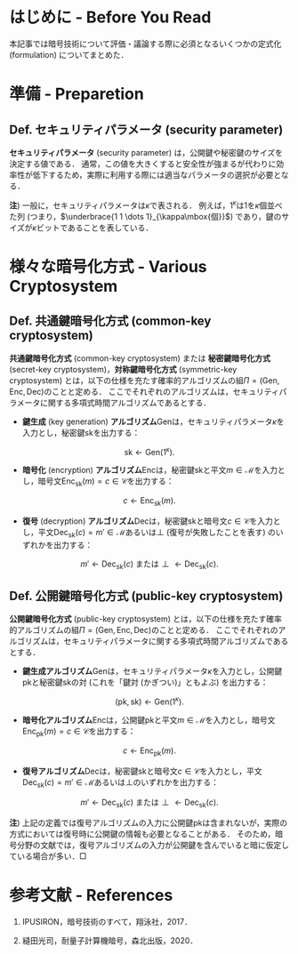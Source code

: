 <!-- 
目的: 暗号技術の定式化について理解する
キーワード: 暗号化方式の定式化，セキュリティパラメータ
-->

# はじめに - Before You Read

本記事では暗号技術について評価・議論する際に必須となるいくつかの定式化 (formulation) についてまとめた．

# 準備 - Preparetion

## Def. セキュリティパラメータ (security parameter)

**セキュリティパラメータ** (security parameter) は，公開鍵や秘密鍵のサイズを決定する値である．
通常，この値を大きくすると安全性が強まるが代わりに効率性が低下するため，実際に利用する際には適当なパラメータの選択が必要となる．

**注**)
一般に，セキュリティパラメータは$\kappa$で表される．
例えば，$1^{\kappa}$は1を$\kappa$個並べた列 (つまり，$\underbrace{1 1 \dots 1}_{\kappa\mbox{個}}$) であり，鍵のサイズが$\kappa$ビットであることを表している．

# 様々な暗号化方式 - Various Cryptosystem

## Def. 共通鍵暗号化方式 (common-key cryptosystem)

**共通鍵暗号化方式** (common-key cryptosystem) または **秘密鍵暗号化方式** (secret-key cryptosystem)，**対称鍵暗号化方式** (symmetric-key cryptosystem) とは，以下の仕様を充たす確率的アルゴリズムの組$\Pi = (\mathrm{Gen}, \mathrm{Enc}, \mathrm{Dec})$のことと定める．
ここでそれぞれのアルゴリズムは，セキュリティパラメータに関する多項式時間アルゴリズムであるとする．

- **鍵生成** (key generation) **アルゴリズム**$\mathrm{Gen}$は，セキュリティパラメータ$\kappa$を入力とし，秘密鍵$\mathrm{sk}$を出力する：

$$\mathrm{sk} \leftarrow \mathrm{Gen}(1^{\kappa}).$$

- **暗号化** (encryption) **アルゴリズム**$\mathrm{Enc}$は，秘密鍵$\mathrm{sk}$と平文$m\in\mathcal{M}$を入力とし，暗号文$\mathrm{Enc}_{\mathrm{sk}}(m) = c\in\mathcal{C}$を出力する：

$$c \leftarrow \mathrm{Enc}_{\mathrm{sk}}(m).$$

- **復号** (decryption) **アルゴリズム**$\mathrm{Dec}$は，秘密鍵$\mathrm{sk}$と暗号文$c\in\mathcal{C}$を入力とし，平文$\mathrm{Dec}_{\mathrm{sk}}(c) = m'\in\mathcal{M}$あるいは$\perp$ (復号が失敗したことを表す) のいずれかを出力する：

$$m' \leftarrow \mathrm{Dec}_{\mathrm{sk}}(c)\ \mbox{または} \perp \leftarrow \mathrm{Dec}_{\mathrm{sk}}(c).$$

## Def. 公開鍵暗号化方式 (public-key cryptosystem)

**公開鍵暗号化方式** (public-key cryptosystem) とは，以下の仕様を充たす確率的アルゴリズムの組$\Pi = (\mathrm{Gen}, \mathrm{Enc}, \mathrm{Dec})$のことと定める．
ここでそれぞれのアルゴリズムは，セキュリティパラメータに関する多項式時間アルゴリズムであるとする．

- **鍵生成アルゴリズム**$\mathrm{Gen}$は，セキュリティパラメータ$\kappa$を入力とし，公開鍵$\mathrm{pk}$と秘密鍵$\mathrm{sk}$の対 (これを「鍵対 (かぎつい)」ともよぶ) を出力する：

$$(\mathrm{pk}, \mathrm{sk}) \leftarrow \mathrm{Gen}(1^{\kappa}).$$

- **暗号化アルゴリズム**$\mathrm{Enc}$は，公開鍵$\mathrm{pk}$と平文$m\in\mathcal{M}$を入力とし，暗号文$\mathrm{Enc}_{\mathrm{pk}}(m) = c\in\mathcal{C}$を出力する：

$$c \leftarrow \mathrm{Enc}_{\mathrm{pk}}(m).$$

- **復号アルゴリズム**$\mathrm{Dec}$は，秘密鍵$\mathrm{sk}$と暗号文$c\in\mathcal{C}$を入力とし，平文$\mathrm{Dec}_{\mathrm{sk}}(c) = m'\in\mathcal{M}$あるいは$\perp$のいずれかを出力する：

$$m' \leftarrow \mathrm{Dec}_{\mathrm{sk}}(c)\ \mbox{または} \perp \leftarrow \mathrm{Dec}_{\mathrm{sk}}(c).$$

**注**)
上記の定義では復号アルゴリズムの入力に公開鍵$\mathrm{pk}$は含まれないが，実際の方式においては復号時に公開鍵の情報も必要となることがある．
そのため，暗号分野の文献では，復号アルゴリズムの入力が公開鍵を含んでいると暗に仮定している場合が多い．$\Box$

# 参考文献 - References

1. IPUSIRON，暗号技術のすべて，翔泳社，2017．

1. 縫田光司，耐量子計算機暗号，森北出版，2020．
